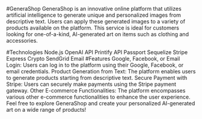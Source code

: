 #GeneraShop
GeneraShop is an innovative online platform that utilizes artificial intelligence to generate unique and personalized images from descriptive text. Users can apply these generated images to a variety of products available on the platform. This service is ideal for customers looking for one-of-a-kind, AI-generated art on items such as clothing and accessories.

#Technologies
Node.js
OpenAI API
Printify API
Passport
Sequelize
Stripe
Express
Crypto
SendGrid Email
#Features
Google, Facebook, or Email Login: Users can log in to the platform using their Google, Facebook, or email credentials.
Product Generation from Text: The platform enables users to generate products starting from descriptive text.
Secure Payment with Stripe: Users can securely make payments using the Stripe payment gateway.
Other E-commerce Functionalities: The platform encompasses various other e-commerce functionalities to enhance the user experience.
Feel free to explore GeneraShop and create your personalized AI-generated art on a wide range of products!




